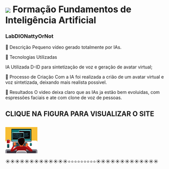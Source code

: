 <h1>
    <a  href="https://www.dio.me/">
     <img align="center" width="40px" src="https://hermes.digitalinnovation.one/assets/diome/logo-minimized.png"></a>
    <span>Formação Fundamentos de Inteligência Artificial</span>
</h1>

### LabDIONattyOrNot ###

📝 Descrição
Pequeno vídeo gerado totalmente por IAs.

🎯 Tecnologias Utilizadas

IA Utilizada D-ID para sintetização de voz e geração de avatar virtual;

🚨 Processo de Criação
Com a IA foi realizada a crião  de um avatar virtual e voz sintetizada, deixando mais realista possivel. 

🚀 Resultados
O video deixa claro que as IAs ja estão bem evoluidas, com espressões faciais e ate com clone de voz de pessoas.

<h2>CLIQUE NA FIGURA PARA VISUALIZAR O SITE<h2>
    <h3>
 <a  href="https://studio.d-id.com/share?id=bed0032bb059d1bb04843a26dee69061&utm_source=copy">
  <img align="center" width="100px" src="https://github.com/Rodrigocolorado/modulo-1-html/blob/main/images.png"></a>
</h3> 


☀☀☀☀☀☀☀☀☀☀☀☀☀⭐⭐⭐⭐⭐⭐⭐⭐⭐☀☀☀☀☀☀☀☀☀☀☀☀☀
